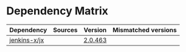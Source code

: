 # Dependency Matrix

Dependency | Sources | Version | Mismatched versions
---------- | ------- | ------- | -------------------
[jenkins-x/jx](https://github.com/jenkins-x/jx.git) |  | [2.0.463](https://github.com/jenkins-x/jx/releases/tag/v2.0.463) | 
